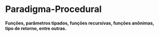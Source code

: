 # Paradigma-Procedural
**Funções, parâmetros tipados, funções recursivas, funções anônimas, tipo de retorno, entre outras.** 
